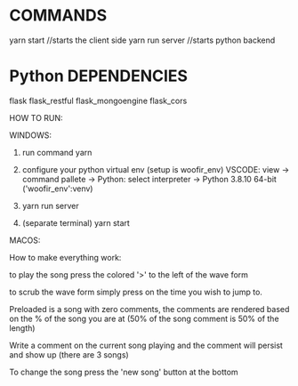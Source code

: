 <h1>COMMANDS</h1>

yarn start //starts the client side
yarn run server //starts python backend

<h1>Python DEPENDENCIES</h1>
flask
flask_restful
flask_mongoengine
flask_cors


HOW TO RUN:

WINDOWS:

1. run command yarn
2. configure your python virtual env (setup is woofir_env)
VSCODE: view -> command pallete -> Python: select interpreter -> Python 3.8.10 64-bit ('woofir_env':venv)


3. yarn run server
4. (separate terminal) yarn start


MACOS:

How to make everything work:

to play the song press the colored '>' to the left of the wave form

to scrub the wave form simply press on the time you wish to jump to.

Preloaded is a song with zero comments, the comments are rendered based on the % of the song you are at (50% of the song comment is 50% of the length)

Write a comment on the current song playing and the comment will persist and show up (there are 3 songs)

To change the song press the 'new song' button at the bottom

